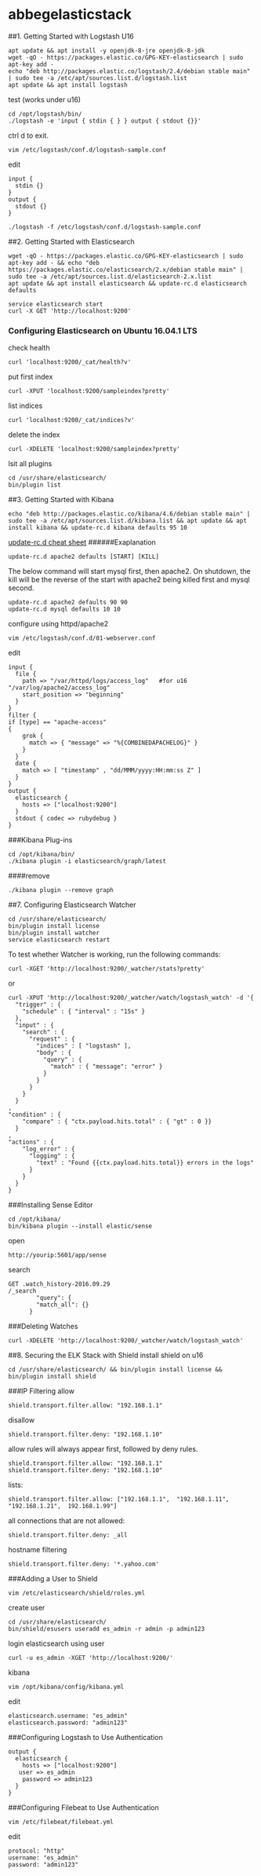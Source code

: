 # abbegelasticstack
##1. Getting Started with Logstash
U16
```
apt update && apt install -y openjdk-8-jre openjdk-8-jdk
wget -qO - https://packages.elastic.co/GPG-KEY-elasticsearch | sudo apt-key add -
echo "deb http://packages.elastic.co/logstash/2.4/debian stable main" | sudo tee -a /etc/apt/sources.list.d/logstash.list
apt update && apt install logstash
```

test (works under u16)
```
cd /opt/logstash/bin/
./logstash -e 'input { stdin { } } output { stdout {}}'
```
ctrl d to exit.
```
vim /etc/logstash/conf.d/logstash-sample.conf
```
edit
```
input {
  stdin {}
}
output {
  stdout {}
}
```
```
./logstash -f /etc/logstash/conf.d/logstash-sample.conf
```


##2. Getting Started with Elasticsearch
```
wget -qO - https://packages.elastic.co/GPG-KEY-elasticsearch | sudo apt-key add - && echo "deb https://packages.elastic.co/elasticsearch/2.x/debian stable main" | sudo tee -a /etc/apt/sources.list.d/elasticsearch-2.x.list
apt update && apt install elasticsearch && update-rc.d elasticsearch defaults
```

```
service elasticsearch start
curl -X GET 'http://localhost:9200'
```

### Configuring Elasticsearch on Ubuntu 16.04.1 LTS
check health
```
curl 'localhost:9200/_cat/health?v'
```

put first index
```
curl -XPUT 'localhost:9200/sampleindex?pretty'
```
list indices
```
curl 'localhost:9200/_cat/indices?v'
```
delete the index
```
curl -XDELETE 'localhost:9200/sampleindex?pretty'
```
lsit all plugins
```
cd /usr/share/elasticsearch/
bin/plugin list
```



##3. Getting Started with Kibana
```
echo "deb http://packages.elastic.co/kibana/4.6/debian stable main" | sudo tee -a /etc/apt/sources.list.d/kibana.list && apt update && apt install kibana && update-rc.d kibana defaults 95 10
```
[update-rc.d cheat sheet](https://www.jamescoyle.net/cheat-sheets/791-update-rc-d-cheat-sheet)
######Exaplanation
```
update-rc.d apache2 defaults [START] [KILL]
```
The below command will start mysql first, then apache2. On shutdown, the kill will be the reverse of the start with apache2 being killed first and mysql second.
```
update-rc.d apache2 defaults 90 90
update-rc.d mysql defaults 10 10
```


configure using httpd/apache2
```
vim /etc/logstash/conf.d/01-webserver.conf
```
edit
```
input {
  file {
    path => "/var/httpd/logs/access_log"   #for u16 "/var/log/apache2/access_log"
    start_position => "beginning"
  }
}
filter {
if [type] == "apache-access"
{
    grok {
      match => { "message" => "%{COMBINEDAPACHELOG}" }
    }
  }
  date {
    match => [ "timestamp" , "dd/MMM/yyyy:HH:mm:ss Z" ]
  }
}
output {
  elasticsearch {
    hosts => ["localhost:9200"]
  }
  stdout { codec => rubydebug }
}
```
###Kibana Plug-ins
```
cd /opt/kibana/bin/
./kibana plugin -i elasticsearch/graph/latest
```
####remove
```
./kibana plugin --remove graph
```








##7. Configuring Elasticsearch Watcher
```
cd /usr/share/elasticsearch/
bin/plugin install license
bin/plugin install watcher
service elasticsearch restart
```
To test whether Watcher is working, run the following commands:
```
curl -XGET 'http://localhost:9200/_watcher/stats?pretty'
```

or
```
curl -XPUT 'http://localhost:9200/_watcher/watch/logstash_watch' -d '{
  "trigger" : {
    "schedule" : { "interval" : "15s" }
  },
  "input" : {
    "search" : {
      "request" : {
        "indices" : [ "logstash" ],
        "body" : {
          "query" : {
            "match" : { "message": "error" }
          }
        }
      }
    }
  }
,
"condition" : {
    "compare" : { "ctx.payload.hits.total" : { "gt" : 0 }}
  }
,
"actions" : {
    "log_error" : {
      "logging" : {
        "text" : "Found {{ctx.payload.hits.total}} errors in the logs"
      }
    }
  }
}    
```

###Installing Sense Editor
```
cd /opt/kibana/
bin/kibana plugin --install elastic/sense
```
open
```
http://yourip:5601/app/sense
```
search
```
GET .watch_history-2016.09.29
/_search
        "query": {
        "match_all": {}
      }
```

###Deleting Watches
```
curl -XDELETE 'http://localhost:9200/_watcher/watch/logstash_watch'
```




##8. Securing the ELK Stack with Shield
install shield on u16
```
cd /usr/share/elasticsearch/ && bin/plugin install license && bin/plugin install shield
```
###IP Filtering
allow
```
shield.transport.filter.allow: "192.168.1.1"
```
disallow
```
shield.transport.filter.deny: "192.168.1.10"
```
allow rules will always appear first, followed by deny rules.
```
shield.transport.filter.allow: "192.168.1.1"
shield.transport.filter.deny: "192.168.1.10"
```
lists:
```
shield.transport.filter.allow: ["192.168.1.1",  "192.168.1.11", "192.168.1.21",  192.168.1.99"]
```
all connections that are not allowed:
```
shield.transport.filter.deny: _all
```
hostname filtering
```
shield.transport.filter.deny: '*.yahoo.com'
```

###Adding a User to Shield
```
vim /etc/elasticsearch/shield/roles.yml
```
create user
```
cd /usr/share/elasticsearch/
bin/shield/esusers useradd es_admin -r admin -p admin123  
```
login elasticsearch using user
```
curl -u es_admin -XGET 'http://localhost:9200/'
```

kibana
```
vim /opt/kibana/config/kibana.yml
```
edit
```
elasticsearch.username: "es_admin"
elasticsearch.password: "admin123"
```

###Configuring Logstash to Use Authentication
```
output {
  elasticsearch {
    hosts => ["localhost:9200"]
   user => es_admin
    password => admin123
  }
}
```
###Configuring Filebeat to Use Authentication
```
vim /etc/filebeat/filebeat.yml
```
edit
```
protocol: "http"
username: "es_admin"
password: "admin123"
```
